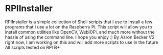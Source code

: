 # RPIInstaller
RPIInstaller is a simple collection of Shell scripts that I use to install a few programs that I use a lot on the Raspberry Pi. This script will allow you to install common utilities like OpenCV, WebIOPi, and much more without the hassle of using the command line.
I hope you enjoy :)
By Aaron Becker
V2 right now, I am working on this and will add more scripts to use in the future
All scripts tested on RPI B+
